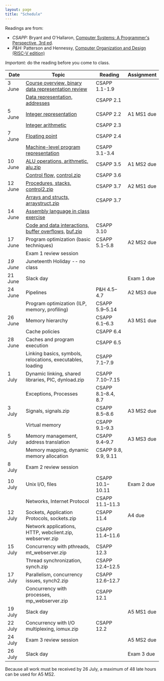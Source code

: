 ```yaml
---
layout: page
title: "Schedule"
---
```


Readings are from:
* *CSAPP:* Bryant and O'Hallaron, [Computer Systems: A Programmer's Perspective, 3rd ed](https://csapp.cs.cmu.edu/).
* *P&amp;H:* Patterson and Hennessy, [Computer Organization and Design (RISC-V edition)](https://learning.oreilly.com/library/view/computer-organization-and/9780128122761/)

*Important:* do the reading before you come to class.

| Date             | Topic                                                                                                        | Reading              | Assignment |
|------------------|----------------------------------------------------------------------------------------------------|----------------------|------------|
| 3 June           | [Course overview, binary data representation review](/lectures/lecture01-public.pdf)                         | CSAPP 1.1-1.9        |
|                  | [Data representation, addresses](/lectures/lecture02-public.pdf)                                             | CSAPP 2.1            |
| 5 June           | [Integer representation](/lectures/lecture03-public.pdf)                                                     | CSAPP 2.2            | A1 MS1 due |
|                  | [Integer arithmetic](/lectures/lecture04-public.pdf)                                                         | CSAPP 2.3            |
| 7 June           | [Floating point](/lectures/lecture05-public.pdf)                                                             | CSAPP 2.4            |
|                  | [Machine-level program representation](/lectures/lecture06-public.pdf)                                       | CSAPP 3.1-3.4        |
| 10 June          | [ALU operations, arithmetic,](/lectures/lecture07-public.pdf) [alu.zip](/lectures/alu.zip)                   | CSAPP 3.5            | A1 MS2 due |
|                  | [Control flow,](/lectures/lecture08-public.pdf) [control.zip](/lectures/control.zip)                         | CSAPP 3.6            |
| 12 June          | [Procedures, stacks,](/lectures/lecture09-public.pdf) [control2.zip](/lectures/control2.zip)                 | CSAPP 3.7            | A2 MS1 due |
|                  | [Arrays and structs,](/lectures/lecture10-public.pdf) [arraystruct.zip](/lectures/arraystruct.zip)           | CSAPP 3.7            |
| 14 June          | [Assembly language in class exercise](/lectures/assembly-exercise-public.pdf)                                |
|                  | [Code and data interactions, buffer overflows,](/lectures/lecture11-public.pdf) [buf.zip](/lectures/buf.zip) | CSAPP 3.10           |
| 17 June          | Program optimization (basic techniques)                                                                      | CSAPP 5.1–5.8        | A2 MS2 due |
|                  | Exam 1 review session                                                                                        |
| *19 June*        | Juneteenth Holiday -- no class                                                                               |
| 21 June          | Slack day                                                                                                    |                      | Exam 1 due |
| 24 June          | Pipelines                                                                                                    | P&amp;H 4.5–4.7      | A2 MS3 due |
|                  | Program optimization (ILP, memory, profiling)                                                                | CSAPP 5.9–5.14       |
| 26 June          | Memory hierarchy                                                                                             | CSAPP 6.1–6.3        | A3 MS1 due |
|                  | Cache policies                                                                                               | CSAPP 6.4            |
| 28 June          | Caches and program execution                                                                                 | CSAPP 6.5            |
|                  | Linking basics, symbols, relocations, executables, loading                                                   | CSAPP 7.1–7.9        |
| 1 July           | Dynamic linking, shared libraries, PIC, dynload.zip                                                          | CSAPP 7.10–7.15      |
|                  | Exceptions, Processes                                                                                        | CSAPP 8.1–8.4, 8.7   |
| 3 July           | Signals, signals.zip                                                                                         | CSAPP 8.5–8.6        | A3 MS2 due |
|                  | Virtual memory                                                                                               | CSAPP 9.1–9.3        |
| 5 July           | Memory management, address translation                                                                       | CSAPP 9.4–9.7        | A3 MS3 due |
|                  | Memory mapping, dynamic memory allocation                                                                    | CSAPP 9.8, 9.9, 9.11 |
| 8 July           | Exam 2 review session                                                                                        |
| 10 July          | Unix I/O, files                                                                                              | CSAPP 10.1–10.11     | Exam 2 due |
|                  | Networks, Internet Protocol                                                                                  | CSAPP 11.1–11.3      |
| 12 July          | Sockets, Application Protocols, sockets.zip                                                                  | CSAPP 11.4           | A4 due     |
|                  | Network applications, HTTP, webclient.zip, webserver.zip                                                     | CSAPP 11.4–11.6      |
| 15 July          | Concurrency with pthreads, mt_webserver.zip                                                                  | CSAPP 12.3           |
|                  | Thread synchronization, synch.zip                                                                            | CSAPP 12.4–12.5      |
| 17 July          | Parallelism, concurrency issues, synch2.zip                                                                  | CSAPP 12.6–12.7      |
|                  | Concurrency with processes, mp_webserver.zip                                                                 | CSAPP 12.1           |
| 19 July          | Slack day                                                                                                    |                      | A5 MS1 due |
| 22 July          | Concurrency with I/O multiplexing, iomux.zip                                                                 | CSAPP 12.2           |
| 24 July          | Exam 3 review session                                                                                        |                      | A5 MS2 due |
| 26 July          | Slack day                                                                                                    |                      | Exam 3 due |

<p class="footnote">Because all work must be received by 26 July, a maximum of 48 late hours can be used for A5 MS2.</p>
